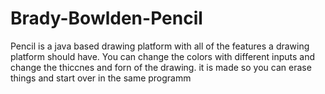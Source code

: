 # Brady-Bowlden-Pencil
Pencil is a java based drawing platform with all of the features a drawing platform should have. 
You can change the colors with different inputs and change the thiccnes and forn of the drawing. it is made so you can erase things and start over in the same programm
